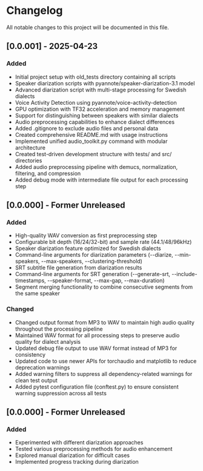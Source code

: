 # Changelog

All notable changes to this project will be documented in this file.

## [0.0.001] - 2025-04-23

### Added
- Initial project setup with old_tests directory containing all scripts
- Speaker diarization scripts with pyannote/speaker-diarization-3.1 model
- Advanced diarization script with multi-stage processing for Swedish dialects
- Voice Activity Detection using pyannote/voice-activity-detection
- GPU optimization with TF32 acceleration and memory management
- Support for distinguishing between speakers with similar dialects
- Audio preprocessing capabilities to enhance dialect differences
- Added .gitignore to exclude audio files and personal data
- Created comprehensive README.md with usage instructions
- Implemented unified audio_toolkit.py command with modular architecture
- Created test-driven development structure with tests/ and src/ directories
- Added audio preprocessing pipeline with demucs, normalization, filtering, and compression
- Added debug mode with intermediate file output for each processing step

## [0.0.000] - Former Unreleased

### Added
- High-quality WAV conversion as first preprocessing step
- Configurable bit depth (16/24/32-bit) and sample rate (44.1/48/96kHz)
- Speaker diarization feature optimized for Swedish dialects
- Command-line arguments for diarization parameters (--diarize, --min-speakers, --max-speakers, --clustering-threshold)
- SRT subtitle file generation from diarization results
- Command-line arguments for SRT generation (--generate-srt, --include-timestamps, --speaker-format, --max-gap, --max-duration)
- Segment merging functionality to combine consecutive segments from the same speaker

### Changed
- Changed output format from MP3 to WAV to maintain high audio quality throughout the processing pipeline
- Maintained WAV format for all processing steps to preserve audio quality for dialect analysis
- Updated debug file output to use WAV format instead of MP3 for consistency
- Updated code to use newer APIs for torchaudio and matplotlib to reduce deprecation warnings
- Added warning filters to suppress all dependency-related warnings for clean test output
- Added pytest configuration file (conftest.py) to ensure consistent warning suppression across all tests

## [0.0.000] - Former Unreleased

### Added
- Experimented with different diarization approaches
- Tested various preprocessing methods for audio enhancement
- Explored manual diarization for difficult cases
- Implemented progress tracking during diarization
